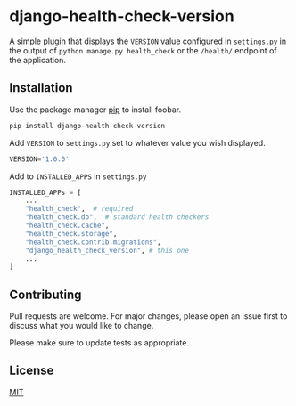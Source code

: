 # django-health-check-version

A simple plugin that displays the `VERSION` value configured in `settings.py` in the output of `python manage.py health_check` or the `/health/` endpoint of the application.

## Installation

Use the package manager [pip](https://pip.pypa.io/en/stable/) to install foobar.

```bash
pip install django-health-check-version
```

Add `VERSION` to `settings.py` set to whatever value you wish displayed.

```python
VERSION='1.0.0'
```

Add to `INSTALLED_APPS` in `settings.py`

```python
INSTALLED_APPs = [
    ...
    "health_check",  # required
    "health_check.db",  # standard health checkers
    "health_check.cache",
    "health_check.storage",
    "health_check.contrib.migrations",
    "django_health_check_version", # this one
    ...
]
```

## Contributing

Pull requests are welcome. For major changes, please open an issue first to discuss what you would like to change.

Please make sure to update tests as appropriate.

## License

[MIT](https://choosealicense.com/licenses/mit/)
